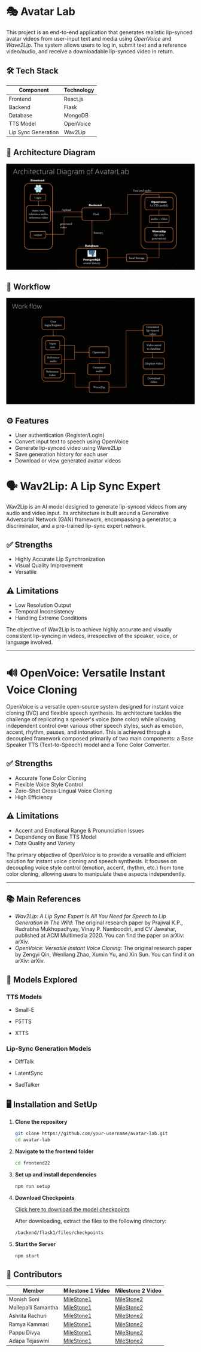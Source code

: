 # 🎭 Avatar Lab
This project is an end-to-end application that generates realistic lip-synced avatar videos from user-input text and media using *OpenVoice* and *Wave2Lip*. The system allows users to log in, submit text and a reference video/audio, and receive a downloadable lip-synced video in return.
## 🛠 Tech Stack

| Component              | Technology         |
|------------------------|--------------------|
| Frontend               | React.js           |
| Backend                | Flask              |
| Database               | MongoDB            |
| TTS Model              | OpenVoice          |
| Lip Sync Generation    | Wav2Lip          |
## 🧩 Architecture Diagram
![Architecture Diagram](assets/architecture.jpeg)
## 🔄 Workflow
![Workflow](assets/workflow.jpeg)
## ⚙ Features

-  User authentication (Register/Login)
-  Convert input text to speech using OpenVoice
-  Generate lip-synced video using Wave2Lip
-  Save generation history for each user
-  Download or view generated avatar videos
  
# 🗣 Wav2Lip: A Lip Sync Expert

Wav2Lip is an AI model designed to generate lip-synced videos from any audio and video input. Its architecture is built around a Generative Adversarial Network (GAN) framework, encompassing a generator, a discriminator, and a pre-trained lip-sync expert network.

## ✅ Strengths
- Highly Accurate Lip Synchronization
- Visual Quality Improvement
- Versatile

## ⚠ Limitations
- Low Resolution Output
- Temporal Inconsistency
- Handling Extreme Conditions

The objective of Wav2Lip is to achieve highly accurate and visually consistent lip-syncing in videos, irrespective of the speaker, voice, or language involved.

---

# 🔊 OpenVoice: Versatile Instant Voice Cloning

OpenVoice is a versatile open-source system designed for instant voice cloning (IVC) and flexible speech synthesis. Its architecture tackles the challenge of replicating a speaker's voice (tone color) while allowing independent control over various other speech styles, such as emotion, accent, rhythm, pauses, and intonation. This is achieved through a decoupled framework composed primarily of two main components: a Base Speaker TTS (Text-to-Speech) model and a Tone Color Converter.

## ✅ Strengths
- Accurate Tone Color Cloning
- Flexible Voice Style Control
- Zero-Shot Cross-Lingual Voice Cloning
- High Efficiency

## ⚠ Limitations
- Accent and Emotional Range & Pronunciation Issues
- Dependency on Base TTS Model
- Data Quality and Variety

The primary objective of OpenVoice is to provide a versatile and efficient solution for instant voice cloning and speech synthesis. It focuses on decoupling voice style control (emotion, accent, rhythm, etc.) from tone color cloning, allowing users to manipulate these aspects independently.

---
## 📚 Main References
- *Wav2Lip: A Lip Sync Expert Is All You Need for Speech to Lip Generation In The Wild*: The original research paper by Prajwal K.P., Rudrabha Mukhopadhyay, Vinay P. Namboodiri, and CV Jawahar, published at ACM Multimedia 2020. You can find the paper on arXiv: arXiv.
- *OpenVoice: Versatile Instant Voice Cloning*: The original research paper by Zengyi Qin, Wenliang Zhao, Xumin Yu, and Xin Sun. You can find it on arXiv: arXiv.

## 🧪 Models Explored
### TTS Models
- Small-E

- F5TTS

- XTTS

### Lip-Sync Generation Models
- DiffTalk

- LatentSync

- SadTalker

## 🖥 Installation and SetUp
1. **Clone the repository**

   ```bash
   git clone https://github.com/your-username/avatar-lab.git
   cd avatar-lab

2. **Navigate to the frontend folder**

   ```bash
   cd frontend22

4. **Set up and install dependencies**

   ```bash
   npm run setup

5. **Download Checkpoints**

   [Click here to download the model checkpoints](https://drive.google.com/drive/folders/1qVSyMyBpvr71MMoA8WhG4KPUVbT1UwVc?usp=drive_link)

   After downloading, extract the files to the following directory:
   ```bash
   /backend/flask1/files/checkpoints

7. **Start the Server**
   ```bash
   npm start
   
## 👥 Contributors
| Member           | Milestone 1 Video                                 | Milestone 2 Video                                 |
|------------------|---------------------------------------------------|---------------------------------------------------|
| Monish Soni    | [MileStone1](https://drive.google.com/file/d/1SIm4n1pAo_QOwA3u1v1srL46eauqUReK/view?usp=sharing)      | [MileStone2](https://drive.google.com/file/d/1mVQqmrW1qATUpR7zkHBtforh22FGTLli/view?usp=sharing)      |
| Mallepalli Samantha    | [MileStone1](https://drive.google.com/file/d/1yr50cDtmlmXch4ukYI8h_8SBMp-0lO77/view?usp=sharing)     | [MileStone2](https://drive.google.com/file/d/1slFB_5cb4sD7N_auxJemPFWJyZz3BQ4Z/view?usp=sharing)     |
| Ashrita Rachuri  | [MileStone1](https://drive.google.com/file/d/13iCnueiFYvlzmlH0AA9lo9atG_CfdKfy/view?usp=sharing)      | [MileStone2](https://drive.google.com/file/d/148cORJ8Ksr3HSDAWWipCWMNjpHpnVtcX/view?usp=sharing)     |
| Ramya Kammari    | [MileStone1](https://drive.google.com/file/d/1o_Ci1splZyYGVQIfXHr1f5VgNHtQ2CVr/view?pli=1)      | [MileStone2](https://drive.google.com/file/d/1bPQCRn7Rd8aLMBh5orxM0TvxTgtbiLT1/view)      |
| Pappu Divya    | [MileStone1](https://drive.google.com/file/d/1nhcGnbqXa5KPkBSTZeDrsMRE_tCdnCoa/view)      | [MileStone2](https://drive.google.com/file/d/1QENFxiYIlZwbMnz4gNLglhnpr-3t0IY_/view?usp=sharing)      |
| Adapa Tejaswini    | [MileStone1](https://drive.google.com/file/d/1C1S6g3eoI6XRHf51DwNH5shvc3xW0AnW/view)      | [MileStone2](https://www.youtube.com/watch?v=dYu_hTikluM)      |
